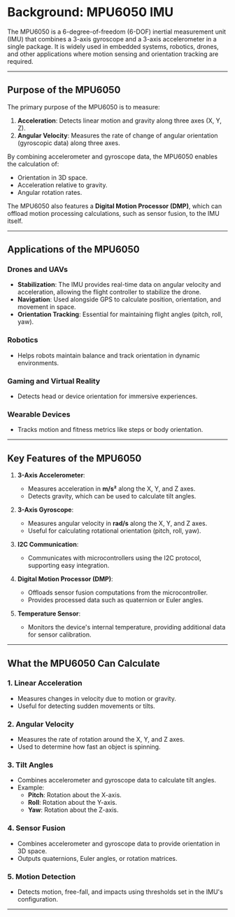 
# Background: MPU6050 IMU

The MPU6050 is a 6-degree-of-freedom (6-DOF) inertial measurement unit (IMU) that combines a 3-axis gyroscope and a 3-axis accelerometer in a single package. It is widely used in embedded systems, robotics, drones, and other applications where motion sensing and orientation tracking are required.

---

## Purpose of the MPU6050

The primary purpose of the MPU6050 is to measure:
1. **Acceleration**: Detects linear motion and gravity along three axes (X, Y, Z).
2. **Angular Velocity**: Measures the rate of change of angular orientation (gyroscopic data) along three axes.

By combining accelerometer and gyroscope data, the MPU6050 enables the calculation of:
- Orientation in 3D space.
- Acceleration relative to gravity.
- Angular rotation rates.

The MPU6050 also features a **Digital Motion Processor (DMP)**, which can offload motion processing calculations, such as sensor fusion, to the IMU itself.

---

## Applications of the MPU6050

### **Drones and UAVs**
- **Stabilization**: The IMU provides real-time data on angular velocity and acceleration, allowing the flight controller to stabilize the drone.
- **Navigation**: Used alongside GPS to calculate position, orientation, and movement in space.
- **Orientation Tracking**: Essential for maintaining flight angles (pitch, roll, yaw).

### **Robotics**
- Helps robots maintain balance and track orientation in dynamic environments.

### **Gaming and Virtual Reality**
- Detects head or device orientation for immersive experiences.

### **Wearable Devices**
- Tracks motion and fitness metrics like steps or body orientation.

---

## Key Features of the MPU6050

1. **3-Axis Accelerometer**:
   - Measures acceleration in **m/s²** along the X, Y, and Z axes.
   - Detects gravity, which can be used to calculate tilt angles.
   
2. **3-Axis Gyroscope**:
   - Measures angular velocity in **rad/s** along the X, Y, and Z axes.
   - Useful for calculating rotational orientation (pitch, roll, yaw).

3. **I2C Communication**:
   - Communicates with microcontrollers using the I2C protocol, supporting easy integration.

4. **Digital Motion Processor (DMP)**:
   - Offloads sensor fusion computations from the microcontroller.
   - Provides processed data such as quaternion or Euler angles.

5. **Temperature Sensor**:
   - Monitors the device's internal temperature, providing additional data for sensor calibration.

---

## What the MPU6050 Can Calculate

### **1. Linear Acceleration**
- Measures changes in velocity due to motion or gravity.
- Useful for detecting sudden movements or tilts.

### **2. Angular Velocity**
- Measures the rate of rotation around the X, Y, and Z axes.
- Used to determine how fast an object is spinning.

### **3. Tilt Angles**
- Combines accelerometer and gyroscope data to calculate tilt angles.
- Example:
  - **Pitch**: Rotation about the X-axis.
  - **Roll**: Rotation about the Y-axis.
  - **Yaw**: Rotation about the Z-axis.

### **4. Sensor Fusion**
- Combines accelerometer and gyroscope data to provide orientation in 3D space.
- Outputs quaternions, Euler angles, or rotation matrices.

### **5. Motion Detection**
- Detects motion, free-fall, and impacts using thresholds set in the IMU's configuration.

---
